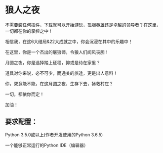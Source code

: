 # 狼人之夜

不需要装任何插件，下载就可以开始游玩，孤胆英雄还是卓越的领导者？在这里，一切都在你的掌控之中！

相信我，在这6大结局&22大成就之中，你会沉浸在其中的乐趣中！

在这里，你是一个杰出的屠狼师，令狼人们闻风丧胆！

月圆之夜，你是选择踏上征程，抑或是待在家里？

道具对你来说，必不可少，而通关的旅途，更是出人意料！

你，究竟能不能，在这月圆之夜，生存下去，拯救村庄？

一切，都依你而定！

加油！


## 要求配置：

Python 3.5.0或以上(作者开发使用的Python 3.6.5)


一个能够正常运行的Python IDE（编辑器）
